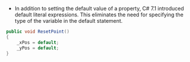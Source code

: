 - In addition to setting the default value of a property, C# 7.1 introduced default literal expressions. This eliminates the need for specifying the type of the variable in the default statement.
```csharp
public void ResetPoint()  
{  
	_xPos = default;  
	_yPos = default;  
}
```